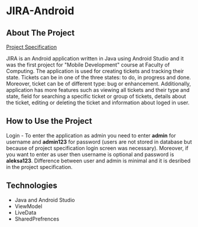 # JIRA-Android

## About The Project

[Project Specification](https://github.com/Djokic00/JIRA-Android/blob/master/RAF%20JIRA%20-%20Specifikacija.pdf)

JIRA is an Android application written in Java using Android Studio and it was the first project for "Mobile Development" course at Faculty of Computing. The application is used for creating tickets and tracking their state. Tickets can be in one of the three states: to do, in progress and done. Moreover, ticket can be of different type: bug or enhancement. Additionally, application has more features such as viewing all tickets and their type and state, field for searching a specific ticket or group of tickets, details about the ticket, editing or deleting the ticket and information about loged in user. 

## How to Use the Project

Login - To enter the application as admin you need to enter <b>admin</b> for username and <b>admin123</b> for password (users are not stored in database but because of project specification login screen was necessary). Moreover, if you want to enter as user then username is optional and password is <b>aleksa123</b>. Difference between user and admin is minimal and it is desribed in the project specification.

## Technologies
- Java and Android Studio
- ViewModel
- LiveData
- SharedPrefrences
